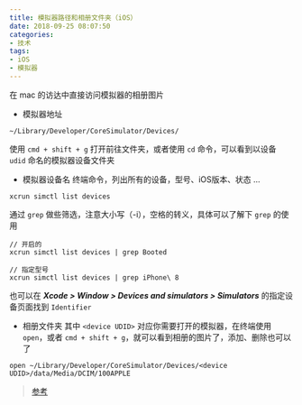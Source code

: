 ```yaml
---
title: 模拟器路径和相册文件夹（iOS）
date: 2018-09-25 08:07:50
categories:
- 技术
tags:
- iOS 
- 模拟器
---
```

在 mac 的访达中直接访问模拟器的相册图片
<!--more-->

- 模拟器地址
```
~/Library/Developer/CoreSimulator/Devices/
```
使用 `cmd + shift + g` 打开前往文件夹，或者使用 `cd` 命令，可以看到以设备 `udid` 命名的模拟器设备文件夹

[](!http://shilin-1255431184.cos.ap-beijing.myqcloud.com/img/3e9bc21b0c60f2f23461bb343a95445a)

- 模拟器设备名
终端命令，列出所有的设备，型号、iOS版本、状态 …
```
xcrun simctl list devices
```
通过 `grep` 做些筛选，注意大小写（-i），空格的转义，具体可以了解下 `grep` 的使用
```
// 开启的
xcrun simctl list devices | grep Booted

// 指定型号
xcrun simctl list devices | grep iPhone\ 8
```
[](!http://shilin-1255431184.cos.ap-beijing.myqcloud.com/img/354a00f923db28346fcfbe4ce0af3f6f)

也可以在 ***Xcode > Window > Devices and simulators > Simulators*** 的指定设备页面找到 `Identifier`
[](!http://shilin-1255431184.cos.ap-beijing.myqcloud.com/img/8012e10fbe7cb6da35c7066c533b5e08)
- 相册文件夹
其中 `<device UDID>` 对应你需要打开的模拟器，在终端使用 `open`，或者 `cmd + shift + g`，就可以看到相册的图片了，添加、删除也可以了
```
open ~/Library/Developer/CoreSimulator/Devices/<device UDID>/data/Media/DCIM/100APPLE
```

> [参考](http://www.hangge.com/blog/cache/detail_1017.html)
